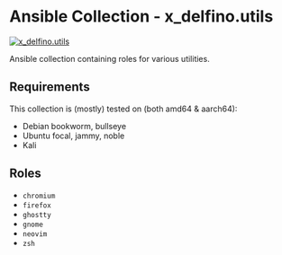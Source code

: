 # Ansible Collection - x\_delfino.utils

[![x\_delfino.utils](https://img.shields.io/ansible/collection/v/x_delfino/utils)](https://galaxy.ansible.com/x_delfino/utils)

Ansible collection containing roles for various utilities.

## Requirements

This collection is (mostly) tested on (both amd64 & aarch64):

- Debian bookworm, bullseye
- Ubuntu focal, jammy, noble
- Kali

## Roles

- `chromium`
- `firefox`
- `ghostty`
- `gnome`
- `neovim`
- `zsh`

